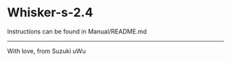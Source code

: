 # Whisker-s-2.4
Instructions can be found in Manual/README.md

_______________________________________________________________________________________
With love, from Suzuki
uWu
